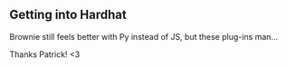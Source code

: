 ## Getting into Hardhat

Brownie still feels better with Py instead of JS, but these plug-ins man...

Thanks Patrick! <3
